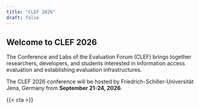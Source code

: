 ```yaml
---
title: "CLEF 2026"
draft: false
---
```


## Welcome to CLEF 2026

The Conference and Labs of the Evaluation Forum (CLEF) brings together researchers, developers, and students interested in information access evaluation and establishing evaluation infrastructures.

The CLEF 2026 conference will be hosted by Friedrich-Schiller-Universität Jena, Germany from **September 21-24, 2026**.

{{< cta >}}
